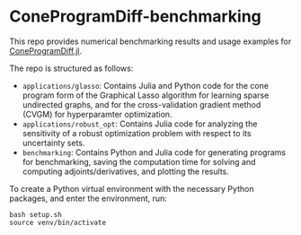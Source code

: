 # ConeProgramDiff-benchmarking

This repo provides numerical benchmarking results and usage examples for [ConeProgramDiff.jl](https://github.com/tjdiamandis/ConeProgramDiff.jl).

The repo is structured as follows:
* `applications/glasso`: Contains Julia and Python code for the cone program form of the Graphical Lasso algorithm for learning sparse undirected graphs, and for the cross-validation gradient method (CVGM) for hyperparamter optimization.
* `applications/robust_opt`: Contains Julia code for analyzing the sensitivity of a robust optimization problem with respect to its uncertainty sets.
* `benchmarking`: Contains Python and Julia code for generating programs for benchmarking, saving the computation time for solving and computing adjoints/derivatives, and plotting the results.

To create a Python virtual environment with the necessary Python packages, and enter the environment, run:
```
bash setup.sh
source venv/bin/activate
```
